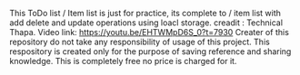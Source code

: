 This ToDo list / Item list is just for practice,
its complete to / item list with add delete and update operations using loacl storage.
creadit : Technical Thapa. Video link: https://youtu.be/EHTWMpD6S_0?t=7930
Creater of this repository do not take any responsibility of usage of this project. This respository is created only for the purpose of saving reference and sharing knowledge.
This is completely free no price is charged for it.
